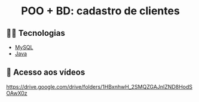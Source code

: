 <h1 align="center">POO + BD: cadastro de clientes</h1>


## 👩‍💻 Tecnologias
- [MySQL](https://www.mysql.com)
- [Java](https://www.java.com/pt-BR/)

## 🔗 Acesso aos vídeos

https://drive.google.com/drive/folders/1HBxnhwH_2SMQZGAJnIZND8HodSOAwX0z
